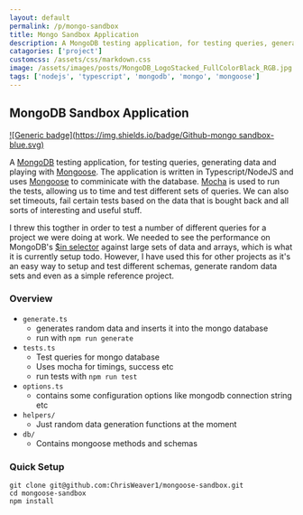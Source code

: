 ```yaml
---
layout: default
permalink: /p/mongo-sandbox
title: Mongo Sandbox Application
description: A MongoDB testing application, for testing queries, generating data and playing with Mongoose.
catagories: ['project']
customcss: /assets/css/markdown.css
image: /assets/images/posts/MongoDB_LogoStacked_FullColorBlack_RGB.jpg
tags: ['nodejs', 'typescript', 'mongodb', 'mongo', 'mongoose']
---
```


## MongoDB Sandbox Application

[![Generic badge](https://img.shields.io/badge/Github-mongo sandbox-blue.svg)](https://github.com/ChrisWeaver1/mongo-sandbox)

A [MongoDB](https://www.mongodb.com/) testing application, for testing queries, generating data and playing with [Mongoose](https://mongoosejs.com/docs/2.7.x/index.html). The application is written in Typescript/NodeJS and uses [Mongoose](https://mongoosejs.com/docs/2.7.x/index.html) to comminicate with the database. [Mocha](https://mochajs.org/) is used to run the tests, allowing us to time and test different sets of queries. We can also set timeouts, fail certain tests based on the data that is bought back and all sorts of interesting and useful stuff. 

I threw this togther in order to test a number of different queries for a project we were doing at work. We needed to see the performance on MongoDB's [$in selector](https://docs.mongodb.com/manual/reference/operator/query/in/) against large sets of data and arrays, which is what it is currently setup todo. However, I have used this for other projects as it's an easy way to setup and test different schemas, generate random data sets and even as a simple reference project. 

### Overview

- `generate.ts` 
    - generates random data and inserts it into the mongo database
    - run with `npm run generate`
- `tests.ts`
    - Test queries for mongo database
    - Uses mocha for timings, success etc
    - run tests with `npm run test`
- `options.ts`
    - contains some configuration options like mongodb connection string etc
- `helpers/`
    - Just random data generation functions at the moment
- `db/`
    - Contains mongoose methods and schemas

### Quick Setup

```
git clone git@github.com:ChrisWeaver1/mongoose-sandbox.git
cd mongoose-sandbox
npm install
```

